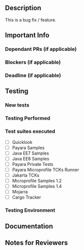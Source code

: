 <!--- Title your PR with a Jira reference (if available) followed by brief description - for example: "PAYARA-1234 Add readme file" -->

## Description
This is a bug fix / feature. <!-- delete/modify as applicable-->

<!-- Provide some context here -->

<!--- Please provide enough information here about the what and why of your change. Target for developers of any experience level to understand -->

## Important Info

### Dependant PRs (if applicable)
<!--- Link any related or dependant PRs here with brief description why -->

### Blockers (if applicable)
<!-- Detail any blockers with links/info -->

### Deadline (if applicable)
<!-- Detail any deadlines, why? -->

## Testing

### New tests
<!-- link to the test suite PR or provide info -->

### Testing Performed
<!--- Please describe how you tested these changes.  -->

### Test suites executed
<!-- Which test suites did you run this against? put an 'x' in the appropriate box(s). Feel free to add others.-->
- [ ] Quicklook
- [ ] Payara Samples
- [ ] Java EE7 Samples
- [ ] Java EE8 Samples
- [ ] Payara Private Tests
- [ ] Payara Microprofile TCKs Runner
- [ ] Jakarta TCKs
- [ ] Microprofile Samples 1.2
- [ ] Microprofile Samples 1.4
- [ ] Mojarra
- [ ] Cargo Tracker

### Testing Environment
<!--- which OS, JDK, Maven version did you use? - for example "Zulu JDK 1.8_212 on Ubuntu 18.04 with Maven 3.6.0"-->

## Documentation
<!-- link to the documentation PR -->

## Notes for Reviewers
<!-- Please give notes for any reviewers. The code should explain itself, but where should they start? Do you want feedback on anything specific? -->
<!-- have you tagged any appropriate reviewers?-->

